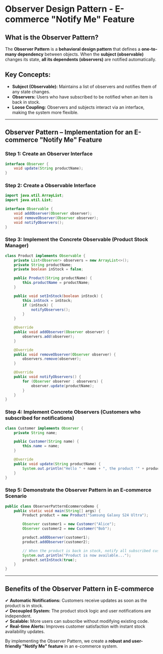 # Observer Design Pattern - E-commerce "Notify Me" Feature

## What is the Observer Pattern?
The **Observer Pattern** is a **behavioral design pattern** that defines a **one-to-many dependency** between objects. When the **subject (observable)** changes its state, **all its dependents (observers)** are notified automatically.

## Key Concepts:
- **Subject (Observable):** Maintains a list of observers and notifies them of any state changes.
- **Observers:** Users who have subscribed to be notified when an item is back in stock.
- **Loose Coupling:** Observers and subjects interact via an interface, making the system more flexible.

---

## Observer Pattern – Implementation for an E-commerce "Notify Me" Feature

### **Step 1: Create an Observer Interface**
```java
interface Observer {
    void update(String productName);
}
```

### **Step 2: Create a Observable Interface**
```java
import java.util.ArrayList;
import java.util.List;

interface Observable {
    void addObserver(Observer observer);
    void removeObserver(Observer observer);
    void notifyObservers();
}
```

### **Step 3: Implement the Concrete Observable (Product Stock Manager)**
```java
class Product implements Observable {
    private List<Observer> observers = new ArrayList<>();
    private String productName;
    private boolean inStock = false;

    public Product(String productName) {
        this.productName = productName;
    }

    public void setInStock(boolean inStock) {
        this.inStock = inStock;
        if (inStock) {
            notifyObservers();
        }
    }

    @Override
    public void addObserver(Observer observer) {
        observers.add(observer);
    }

    @Override
    public void removeObserver(Observer observer) {
        observers.remove(observer);
    }

    @Override
    public void notifyObservers() {
        for (Observer observer : observers) {
            observer.update(productName);
        }
    }
}
```

### **Step 4: Implement Concrete Observers (Customers who subscribed for notifications)**
```java
class Customer implements Observer {
    private String name;

    public Customer(String name) {
        this.name = name;
    }

    @Override
    public void update(String productName) {
        System.out.println("Hello " + name + ", the product '" + productName + "' is back in stock!");
    }
}
```

### **Step 5: Demonstrate the Observer Pattern in an E-commerce Scenario**
```java
public class ObserverPatternEcommerceDemo {
    public static void main(String[] args) {
        Product product = new Product("Samsung Galaxy S24 Ultra");

        Observer customer1 = new Customer("Alice");
        Observer customer2 = new Customer("Bob");

        product.addObserver(customer1);
        product.addObserver(customer2);

        // When the product is back in stock, notify all subscribed customers
        System.out.println("Product is now available...");
        product.setInStock(true);
    }
}
```

---

## Benefits of the Observer Pattern in E-commerce
✔ **Automatic Notifications:** Customers receive updates as soon as the product is in stock.  
✔ **Decoupled System:** The product stock logic and user notifications are independent.  
✔ **Scalable:** More users can subscribe without modifying existing code.  
✔ **Real-time Alerts:** Improves customer satisfaction with instant stock availability updates.  

By implementing the Observer Pattern, we create a **robust and user-friendly "Notify Me" feature** in an e-commerce system.
